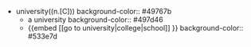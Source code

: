 - university((n.[C]))
  background-color:: #49767b
	- a university
	  background-color:: #497d46
	- {{embed [[go to university|college|school]] }}
	  background-color:: #533e7d